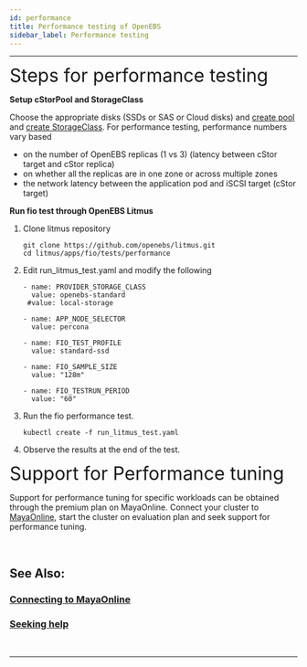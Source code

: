 ```yaml
---
id: performance
title: Performance testing of OpenEBS
sidebar_label: Performance testing
---
```

------

<font size="6">Steps for performance testing</font> 

**Setup cStorPool and StorageClass**

Choose the appropriate disks (SSDs or SAS or Cloud disks) and [create pool](/v082/docs/next/configurepools.html)  and [create StorageClass](/v082/docs/next/configuresc.html). For performance testing, performance numbers vary based 

- on the number of OpenEBS replicas (1 vs 3) (latency between cStor target and cStor replica)
- on whether all the replicas are in one zone or across multiple zones
- the network latency between the application pod and iSCSI target (cStor target)

**Run fio test through OpenEBS Litmus** 

1. Clone litmus repository

   ```
   git clone https://github.com/openebs/litmus.git
   cd litmus/apps/fio/tests/performance
   ```

2. Edit run_litmus_test.yaml and modify the following

   ```
   - name: PROVIDER_STORAGE_CLASS
     value: openebs-standard
    #value: local-storage
   
   - name: APP_NODE_SELECTOR
     value: percona
   
   - name: FIO_TEST_PROFILE
     value: standard-ssd
   
   - name: FIO_SAMPLE_SIZE
     value: "128m"
   
   - name: FIO_TESTRUN_PERIOD
     value: "60"
   ```

3. Run the fio performance test.

   ```
   kubectl create -f run_litmus_test.yaml
   ```

4. Observe the results at the end of the test.

   

<font size="6">Support for Performance tuning </font>

Support for performance tuning for specific workloads can be obtained through the premium plan on MayaOnline. Connect your cluster to <a href="https://mayaonline.io" target="_blank">MayaOnline</a>, start the cluster on evaluation plan and seek support for performance tuning. 

<br>

## See Also:

### [Connecting to MayaOnline](/v082/docs/next/mayaonline.html)

### [Seeking help](/v082/docs/next/support.html)

<br>

<hr>

<br>

<!-- Hotjar Tracking Code for https://docs.openebs.io -->
<script>
   (function(h,o,t,j,a,r){
       h.hj=h.hj||function(){(h.hj.q=h.hj.q||[]).push(arguments)};
       h._hjSettings={hjid:785693,hjsv:6};
       a=o.getElementsByTagName('head')[0];
       r=o.createElement('script');r.async=1;
       r.src=t+h._hjSettings.hjid+j+h._hjSettings.hjsv;
       a.appendChild(r);
   })(window,document,'https://static.hotjar.com/c/hotjar-','.js?sv=');
</script>


<!-- Global site tag (gtag.js) - Google Analytics -->
<script async src="https://www.googletagmanager.com/gtag/js?id=UA-92076314-12"></script>
<script>
  window.dataLayer = window.dataLayer || [];
  function gtag(){dataLayer.push(arguments);}
  gtag('js', new Date());

  gtag('config', 'UA-92076314-12');
</script>
